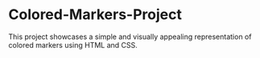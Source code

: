 # Colored-Markers-Project
This project showcases a simple and visually appealing representation of colored markers using HTML and CSS.
